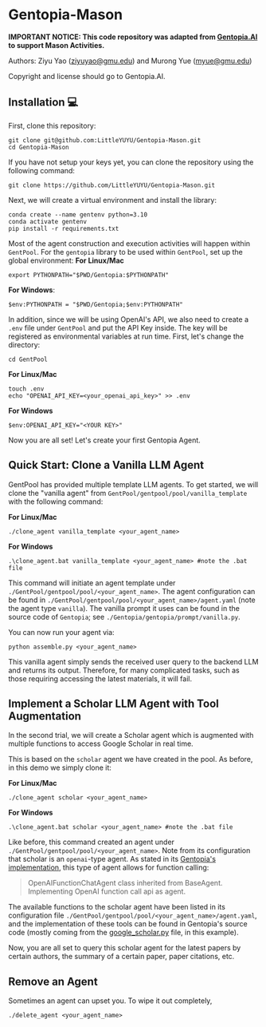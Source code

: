 # Gentopia-Mason

**IMPORTANT NOTICE: This code repository was adapted from [Gentopia.AI](https://github.com/Gentopia-AI) to support Mason Activities.** 

Authors: Ziyu Yao (ziyuyao@gmu.edu) and Murong Yue (myue@gmu.edu)

Copyright and license should go to Gentopia.AI.

## Installation 💻
First, clone this repository:
```
git clone git@github.com:LittleYUYU/Gentopia-Mason.git
cd Gentopia-Mason
```
If you have not setup your keys yet, you can clone the repository using the following command:
```
git clone https://github.com/LittleYUYU/Gentopia-Mason.git
```

Next, we will create a virtual environment and install the library:
```
conda create --name gentenv python=3.10
conda activate gentenv
pip install -r requirements.txt
```

Most of the agent construction and execution activities will happen within `GentPool`. For the `gentopia` library to be used within `GentPool`, set up the global environment:
**For Linux/Mac**
```
export PYTHONPATH="$PWD/Gentopia:$PYTHONPATH"
```
**For Windows**: 
```
$env:PYTHONPATH = "$PWD/Gentopia;$env:PYTHONPATH"
```

In addition, since we will be using OpenAI's API, we also need to create a `.env` file under `GentPool` and put the API Key inside. The key will be registered as environmental variables at run time.
First, let's change the directory:
```
cd GentPool
```

**For Linux/Mac**
```
touch .env
echo "OPENAI_API_KEY=<your_openai_api_key>" >> .env
```

**For Windows**
```
$env:OPENAI_API_KEY="<YOUR KEY>"
```
Now you are all set! Let's create your first Gentopia Agent.


## Quick Start: Clone a Vanilla LLM Agent
GentPool has provided multiple template LLM agents. To get started, we will clone the "vanilla agent" from `GentPool/gentpool/pool/vanilla_template` with the following command:

**For Linux/Mac**
```
./clone_agent vanilla_template <your_agent_name> 
```

**For Windows**
```
.\clone_agent.bat vanilla_template <your_agent_name> #note the .bat file 
```

This command will initiate an agent template under `./GentPool/gentpool/pool/<your_agent_name>`. The agent configuration can be found in `./GentPool/gentpool/pool/<your_agent_name>/agent.yaml` (note the agent type `vanilla`). The vanilla prompt it uses can be found in the source code of `Gentopia`; see `./Gentopia/gentopia/prompt/vanilla.py`.

You can now run your agent via:
```
python assemble.py <your_agent_name>
```
This vanilla agent simply sends the received user query to the backend LLM and returns its output. Therefore, for many complicated tasks, such as those requiring accessing the latest materials, it will fail. 

## Implement a Scholar LLM Agent with Tool Augmentation
In the second trial, we will create a Scholar agent which is augmented with multiple functions to access Google Scholar in real time.

This is based on the `scholar` agent we have created in the pool. As before, in this demo we simply clone it:

**For Linux/Mac**
```
./clone_agent scholar <your_agent_name> 
```

**For Windows**
```
.\clone_agent.bat scholar <your_agent_name> #note the .bat file 
```

Like before, this command created an agent under `./GentPool/gentpool/pool/<your_agent_name>`. Note from its configuration that scholar is an `openai`-type agent. As stated in its [Gentopia's implementation](./Gentopia/gentopia/agent/openai), this type of agent allows for function calling:
> OpenAIFunctionChatAgent class inherited from BaseAgent. Implementing OpenAI function call api as agent.

The available functions to the scholar agent have been listed in its configuration file `./GentPool/gentpool/pool/<your_agent_name>/agent.yaml`, and the implementation of these tools can be found in Gentopia's source code (mostly coming from the [google_scholar.py](./Gentopia/gentopia/tools/google_scholar.py) file, in this example).

Now, you are all set to query this scholar agent for the latest papers by certain authors, the summary of a certain paper, paper citations, etc.


## Remove an Agent
Sometimes an agent can upset you. To wipe it out completely,
```
./delete_agent <your_agent_name> 
```

